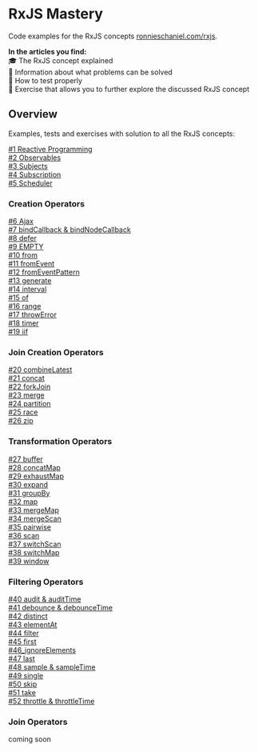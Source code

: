 # RxJS Mastery

Code examples for the RxJS concepts [ronnieschaniel.com/rxjs](https://ronnieschaniel.com/rxjs/).

**In the articles you find:**<br/>
🎓 The RxJS concept explained <br/>
🚧 Information about what problems can be solved <br/>
🚦 How to test properly <br/>
💪 Exercise that allows you to further explore the discussed RxJS concept <br/> 
 

## Overview <br />
Examples, tests and exercises with solution to all the RxJS concepts:

[#1 Reactive Programming](https://github.com/rschaniel/rxjs_in_x_lessons/tree/main/src/1_reactive_programming)<br/>
[#2 Observables](https://github.com/rschaniel/rxjs_in_x_lessons/tree/main/src/2_observable)<br/>
[#3 Subjects](https://github.com/rschaniel/rxjs_in_x_lessons/tree/main/src/3_subjects)<br/>
[#4 Subscription](https://github.com/rschaniel/rxjs_in_x_lessons/tree/main/src/4_subscription)<br/>
[#5 Scheduler](https://github.com/rschaniel/rxjs_in_x_lessons/tree/main/src/5_scheduler)<br/>

### Creation Operators
[#6 Ajax](https://github.com/rschaniel/rxjs_in_x_lessons/tree/main/src/6_ajax)<br/>
[#7 bindCallback & bindNodeCallback](https://github.com/rschaniel/rxjs_in_x_lessons/tree/main/src/7_bindCallback_bindNodeCallback)<br/>
[#8 defer](https://github.com/rschaniel/rxjs_in_x_lessons/tree/main/src/8_defer)<br/>
[#9 EMPTY](https://github.com/rschaniel/rxjs_in_x_lessons/tree/main/src/9_empty)<br/>
[#10 from](https://github.com/rschaniel/rxjs_in_x_lessons/tree/main/src/10_from)<br/>
[#11 fromEvent](https://github.com/rschaniel/rxjs_in_x_lessons/tree/main/src/11_fromEvent)<br/>
[#12 fromEventPattern](https://github.com/rschaniel/rxjs_in_x_lessons/tree/main/src/12_fromEventPattern)<br/>
[#13 generate](https://github.com/rschaniel/rxjs_in_x_lessons/tree/main/src/13_generate)<br/>
[#14 interval](https://github.com/rschaniel/rxjs_in_x_lessons/tree/main/src/14_interval)<br/>
[#15 of](https://github.com/rschaniel/rxjs_in_x_lessons/tree/main/src/15_of)<br/>
[#16 range](https://github.com/rschaniel/rxjs_in_x_lessons/tree/main/src/16_range)<br/>
[#17 throwError](https://github.com/rschaniel/rxjs_in_x_lessons/tree/main/src/17_throwError)<br/>
[#18 timer](https://github.com/rschaniel/rxjs_in_x_lessons/tree/main/src/18_timer)<br/>
[#19 iif](https://github.com/rschaniel/rxjs_in_x_lessons/tree/main/src/19_iif)<br/>

### Join Creation Operators
[#20 combineLatest](https://github.com/rschaniel/rxjs_in_x_lessons/tree/main/src/20_combineLatest)<br/>
[#21 concat](https://github.com/rschaniel/rxjs_in_x_lessons/tree/main/src/21_concat)<br/>
[#22 forkJoin](https://github.com/rschaniel/rxjs_in_x_lessons/tree/main/src/22_forkJoin)<br/>
[#23 merge](https://github.com/rschaniel/rxjs_in_x_lessons/tree/main/src/23_merge)<br/>
[#24 partition](https://github.com/rschaniel/rxjs_in_x_lessons/tree/main/src/24_partition)<br/>
[#25 race](https://github.com/rschaniel/rxjs_in_x_lessons/tree/main/src/25_race)<br/>
[#26 zip](https://github.com/rschaniel/rxjs_in_x_lessons/tree/main/src/26_zip)<br/>

### Transformation Operators
[#27 buffer](https://github.com/rschaniel/rxjs_in_x_lessons/tree/main/src/27_buffer)<br/>
[#28 concatMap](https://github.com/rschaniel/rxjs_in_x_lessons/tree/main/src/28_concatMap_concatMapTo)<br/>
[#29 exhaustMap](https://github.com/rschaniel/rxjs_in_x_lessons/tree/main/src/29_exhaustMap)<br/>
[#30 expand](https://github.com/rschaniel/rxjs_in_x_lessons/tree/main/src/30_expand)<br/>
[#31 groupBy](https://github.com/rschaniel/rxjs_in_x_lessons/tree/main/src/31_groupBy)<br/>
[#32 map](https://github.com/rschaniel/rxjs_in_x_lessons/tree/main/src/32_map)<br/>
[#33 mergeMap](https://github.com/rschaniel/rxjs_in_x_lessons/tree/main/src/33_mergeMap)<br/>
[#34 mergeScan](https://github.com/rschaniel/rxjs_in_x_lessons/tree/main/src/34_mergeScan)<br/>
[#35 pairwise](https://github.com/rschaniel/rxjs_in_x_lessons/tree/main/src/35_pairwise)<br/>
[#36 scan](https://github.com/rschaniel/rxjs_in_x_lessons/tree/main/src/36_scan)<br/>
[#37 switchScan](https://github.com/rschaniel/rxjs_in_x_lessons/tree/main/src/37_switchScan)<br/>
[#38 switchMap](https://github.com/rschaniel/rxjs_in_x_lessons/tree/main/src/38_switchMap)<br/>
[#39 window](https://github.com/rschaniel/rxjs_in_x_lessons/tree/main/src/39_window)<br/>

### Filtering Operators
[#40 audit & auditTime](https://github.com/rschaniel/rxjs_in_x_lessons/tree/main/src/40_audit_auditTime)<br/>
[#41 debounce & debounceTime](https://github.com/rschaniel/rxjs_in_x_lessons/tree/main/src/41_debounce_debounceTime)<br/>
[#42 distinct](https://github.com/rschaniel/rxjs_in_x_lessons/tree/main/src/42_distinct)<br/>
[#43 elementAt](https://github.com/rschaniel/rxjs_in_x_lessons/tree/main/src/43_elementAt)<br/>
[#44 filter](https://github.com/rschaniel/rxjs_in_x_lessons/tree/main/src/44_filter)<br/>
[#45 first](https://github.com/rschaniel/rxjs_in_x_lessons/tree/main/src/45_first)<br/>
[#46_ignoreElements](https://github.com/rschaniel/rxjs_in_x_lessons/tree/main/src/46_ignoreElements)<br/>
[#47 last](https://github.com/rschaniel/rxjs_in_x_lessons/tree/main/src/47_last)<br/>
[#48 sample & sampleTime](https://github.com/rschaniel/rxjs_in_x_lessons/tree/main/src/48_sample_sampleTime)<br/>
[#49 single](https://github.com/rschaniel/rxjs_in_x_lessons/tree/main/src/49_single)<br/>
[#50 skip](https://github.com/rschaniel/rxjs_in_x_lessons/tree/main/src/50_skip)<br/>
[#51 take](https://github.com/rschaniel/rxjs_in_x_lessons/tree/main/src/51_take)<br/>
[#52 throttle & throttleTime](https://github.com/rschaniel/rxjs_in_x_lessons/tree/main/src/52_throttle_throttleTime)<br/>

### Join Operators
coming soon


